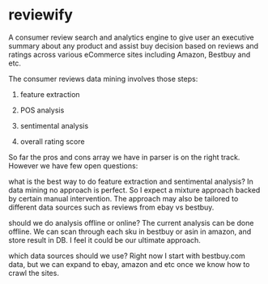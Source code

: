 # reviewify

A consumer review search and analytics engine to give user an executive summary about any product and assist buy
decision based on reviews and ratings across various eCommerce sites including Amazon, Bestbuy and etc. 

The consumer reviews data mining involves those steps:

1. feature extraction

2. POS analysis

3. sentimental analysis

4. overall rating score

So far the pros and cons array we have in parser is on the right track. However we have few open questions:

what is the best way to do feature extraction and sentimental analysis? In data mining no approach is perfect. So I expect a mixture approach backed by certain manual intervention. The approach may also be tailored to different data sources such as reviews from ebay vs bestbuy.

should we do analysis offline or online? The current analysis can be done offline. We can scan through each sku in bestbuy or asin in amazon, and store result in DB. I feel it could be our ultimate approach.

which data sources should we use? Right now I start with bestbuy.com data, but we can expand to ebay, amazon and etc once we know how to crawl the sites.
